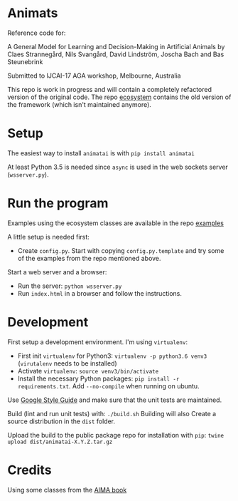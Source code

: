 Animats
=======

Reference code for:

A General Model for Learning and Decision-Making in Artificial Animals by
Claes Strannegård, Nils Svangård, David Lindström, Joscha Bach
and Bas Steunebrink

Submitted to IJCAI-17 AGA workshop, Melbourne, Australia

This repo is work in progress and will contain a completely refactored
version of the original code. The repo [ecosystem](https://github.com/animatai/ecosystem)
contains the old version of the framework (which isn't maintained anymore).


Setup
=====

The easiest way to install `animatai` is with `pip install animatai`

At least Python 3.5 is needed since `async` is used in the web sockets server
(`wsserver.py`).



Run the program
==============

Examples using the ecosystem classes are available in the
repo [examples](https://github.com/animatai/examples)

A little setup is needed first:

* Create `config.py`. Start with copying `config.py.template` and try some of
the examples from the repo mentioned above.

Start a web server and a browser:

* Run the server: `python wsserver.py`
* Run `index.html` in a browser and follow the instructions.


Development
===========

First setup a development environment. I'm using `virtualenv`:

* First init `virtualenv` for Python3: `virtualenv -p python3.6 venv3`
(`virutalenv` needs to be installed)
* Activate `virtualenv`: `source venv3/bin/activate`
* Install the necessary Python packages: `pip install -r requirements.txt`.
Add `--no-compile` when running on ubuntu.

Use [Google Style Guide](https://google.github.io/styleguide/pyguide.html)
and make sure that the unit tests are maintained.

Build (lint and run unit tests) with: `./build.sh`
Building will also Create a source distribution in the `dist` folder.

Upload the build to the public package repo for installation with `pip`:
`twine upload dist/animatai-X.Y.Z.tar.gz`


Credits
=======

Using some classes from the [AIMA book](https://github.com/aimacode/aima-python)
